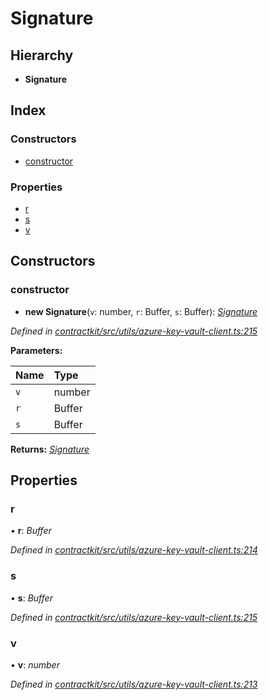 # Signature

## Hierarchy

* **Signature**

## Index

### Constructors

* [constructor]()

### Properties

* [r]()
* [s]()
* [v]()

## Constructors

### constructor

+ **new Signature**\(`v`: number, `r`: Buffer, `s`: Buffer\): [_Signature_]()

_Defined in_ [_contractkit/src/utils/azure-key-vault-client.ts:215_](https://github.com/celo-org/celo-monorepo/blob/master/packages/contractkit/src/utils/azure-key-vault-client.ts#L215)

**Parameters:**

| Name | Type |
| :--- | :--- |
| `v` | number |
| `r` | Buffer |
| `s` | Buffer |

**Returns:** [_Signature_]()

## Properties

### r

• **r**: _Buffer_

_Defined in_ [_contractkit/src/utils/azure-key-vault-client.ts:214_](https://github.com/celo-org/celo-monorepo/blob/master/packages/contractkit/src/utils/azure-key-vault-client.ts#L214)

### s

• **s**: _Buffer_

_Defined in_ [_contractkit/src/utils/azure-key-vault-client.ts:215_](https://github.com/celo-org/celo-monorepo/blob/master/packages/contractkit/src/utils/azure-key-vault-client.ts#L215)

### v

• **v**: _number_

_Defined in_ [_contractkit/src/utils/azure-key-vault-client.ts:213_](https://github.com/celo-org/celo-monorepo/blob/master/packages/contractkit/src/utils/azure-key-vault-client.ts#L213)

